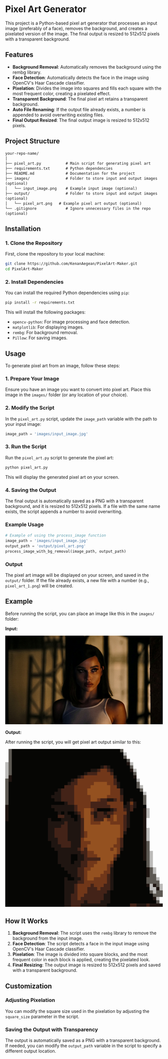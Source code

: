 
# Pixel Art Generator

This project is a Python-based pixel art generator that processes an input image (preferably of a face), removes the background, and creates a pixelated version of the image. The final output is resized to 512x512 pixels with a transparent background.

## Features
- **Background Removal**: Automatically removes the background using the rembg library.
- **Face Detection**: Automatically detects the face in the image using OpenCV's Haar Cascade classifier.
- **Pixelation**: Divides the image into squares and fills each square with the most frequent color, creating a pixelated effect.
- **Transparent Background**: The final pixel art retains a transparent background.
- **Auto File Renaming**: If the output file already exists, a number is appended to avoid overwriting existing files.
- **Final Output Resized**: The final output image is resized to 512x512 pixels.

## Project Structure

```
your-repo-name/
│
├── pixel_art.py           # Main script for generating pixel art
├── requirements.txt       # Python dependencies
├── README.md              # Documentation for the project
├── images/                # Folder to store input and output images (optional)
│   └── input_image.png    # Example input image (optional)
├── output/                # Folder to store input and output images (optional)
│   └── pixel_art.png   # Example pixel art output (optional)
└── .gitignore             # Ignore unnecessary files in the repo (optional)
```

## Installation

### 1. Clone the Repository
First, clone the repository to your local machine:
```bash
git clone https://github.com/KenanAegean/PixelArt-Maker.git
cd PixelArt-Maker
```

### 2. Install Dependencies
You can install the required Python dependencies using `pip`:

```bash
pip install -r requirements.txt
```

This will install the following packages:
- `opencv-python`: For image processing and face detection.
- `matplotlib`: For displaying images.
- `rembg`: For background removal.
- `Pillow`: For saving images.

## Usage

To generate pixel art from an image, follow these steps:

### 1. Prepare Your Image
Ensure you have an image you want to convert into pixel art. Place this image in the `images/` folder (or any location of your choice).

### 2. Modify the Script
In the `pixel_art.py` script, update the `image_path` variable with the path to your input image:
```python
image_path = 'images/input_image.jpg'
```

### 3. Run the Script
Run the `pixel_art.py` script to generate the pixel art:

```bash
python pixel_art.py
```

This will display the generated pixel art on your screen.

### 4. Saving the Output
The final output is automatically saved as a PNG with a transparent background, and it is resized to 512x512 pixels. If a file with the same name exists, the script appends a number to avoid overwriting.

### Example Usage

```python
# Example of using the process_image function
image_path = 'images/input_image.jpg'
output_path = 'output/pixel_art.png'
process_image_with_bg_removal(image_path, output_path)
```

### Output
The pixel art image will be displayed on your screen, and saved in the `output/` folder. If the file already exists, a new file with a number (e.g., `pixel_art_1.png`) will be created.

## Example
Before running the script, you can place an image like this in the `images/` folder:

**Input:**

![Input Image](images/input_image2.jpg)

**Output:**

After running the script, you will get pixel art output similar to this:

![Output Image](output/pixel_art_12.png)

## How It Works

1. **Background Removal**: The script uses the `rembg` library to remove the background from the input image.
2. **Face Detection**: The script detects a face in the input image using OpenCV's Haar Cascade classifier.
3. **Pixelation**: The image is divided into square blocks, and the most frequent color in each block is applied, creating the pixelated look.
4. **Final Resizing**: The output image is resized to 512x512 pixels and saved with a transparent background.

## Customization

### Adjusting Pixelation
You can modify the square size used in the pixelation by adjusting the `square_size` parameter in the script.

### Saving the Output with Transparency
The output is automatically saved as a PNG with a transparent background. If needed, you can modify the `output_path` variable in the script to specify a different output location.

